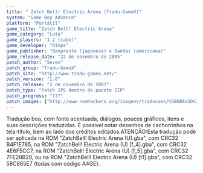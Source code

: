 ```yaml
---
title: " Zatch Bell! Electric Arena (Tradu-GameX)"
system: "Game Boy Advance"
platform: "Portátil"
game_title: "Zatch Bell! Electric Arena"
game_category: "Luta"
game_players: "1-2 (cabo)"
game_developer: "Dimps"
game_publisher: "Banpresto (japonesa) e Bandai (americana)"
game_release_date: "22 de novembro de 2005"
patch_author: "Seven"
patch_group: "Tradu-GameX"
patch_site: "http://www.tradu-gamex.net/"
patch_version: "1.0"
patch_release: "2 de novembro de 2007"
patch_type: "Patch IPS dentro de pacote ZIP"
patch_progress: "???"
patch_images: ["http://www.romhackers.org/imagens/traducoes/%5BGBA%5D%20Zatch%20Bell!%20Electric%20Arena%20-%20Tradu-GameX%20-%201.png","http://www.romhackers.org/imagens/traducoes/%5BGBA%5D%20Zatch%20Bell!%20Electric%20Arena%20-%20Tradu-GameX%20-%202.png","http://www.romhackers.org/imagens/traducoes/%5BGBA%5D%20Zatch%20Bell!%20Electric%20Arena%20-%20Tradu-GameX%20-%203.png"]
---
```

Tradução boa, com fonte acentuada, diálogos, poucos gráficos, itens e suas descrições traduzidas. É possível notar desenhos de cachorrinhos na tela-título, bem ao lado dos créditos editados.ATENÇÃO:Esta tradução pode ser aplicada na ROM "ZatchBell! Electric Arena (U).gba", com CRC32 B4F1E785, na ROM "ZatchBell! Electric Arena (U) [f_4].gba", com CRC32 4E6F5CC7, na ROM "ZatchBell! Electric Arena (U) [f_5].gba", com CRC32 7FE28B20, ou na ROM "ZatchBell! Electric Arena (U) [t1].gba", com CRC32 58C865E7 (todas com código A4GE).